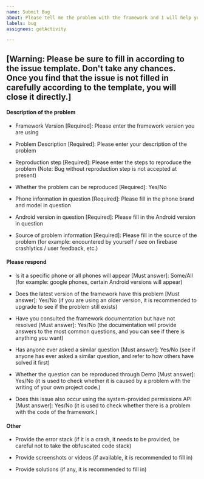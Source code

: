 ```yaml
---
name: Submit Bug
about: Please tell me the problem with the framework and I will help you fix it!
labels: bug
assignees: getActivity

---
```



## [Warning: Please be sure to fill in according to the issue template. Don't take any chances. Once you find that the issue is not filled in carefully according to the template, you will close it directly.]

#### Description of the problem

* Framework Version [Required]: Please enter the framework version you are using

* Problem Description [Required]: Please enter your description of the problem

* Reproduction step [Required]: Please enter the steps to reproduce the problem (Note: Bug without reproduction step is not accepted at present)

* Whether the problem can be reproduced [Required]: Yes/No

* Phone information in question [Required]: Please fill in the phone brand and model in question

* Android version in question [Required]: Please fill in the Android version in question

* Source of problem information [Required]: Please fill in the source of the problem (for example: encountered by yourself / see on firebase crashlytics / user feedback, etc.)

#### Please respond

* Is it a specific phone or all phones will appear [Must answer]: Some/All (for example: google phones, certain Android versions will appear)

* Does the latest version of the framework have this problem [Must answer]: Yes/No (if you are using an older version, it is recommended to upgrade to see if the problem still exists)

* Have you consulted the framework documentation but have not resolved [Must answer]: Yes/No (the documentation will provide answers to the most common questions, and you can see if there is anything you want)

* Has anyone ever asked a similar question [Must answer]: Yes/No (see if anyone has ever asked a similar question, and refer to how others have solved it first)

* Whether the question can be reproduced through Demo [Must answer]: Yes/No (it is used to check whether it is caused by a problem with the writing of your own project code.)

* Does this issue also occur using the system-provided permissions API [Must answer]: Yes/No (it is used to check whether there is a problem with the code of the framework.)

#### Other

* Provide the error stack (if it is a crash, it needs to be provided, be careful not to take the obfuscated code stack)

* Provide screenshots or videos (if available, it is recommended to fill in)

* Provide solutions (if any, it is recommended to fill in)